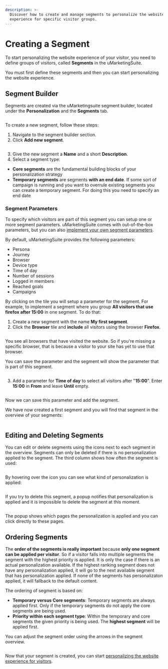 ```yaml
---
description: >-
  Discover how to create and manage segments to personalize the website
  experience for specific visitor groups.
---
```


# Creating a Segment

To start personalizing the website experience of your visitor, you need to define groups of visitors, called **Segments** in the uMarketingSuite.

You must first define these segments and then you can start personalizing the website experience.

## Segment Builder

Segments are created via the uMarketingsuite segment builder, located under the **Personalization** and the **Segments** tab.

![]()

To create a new segment, follow these steps:

1. Navigate to the segment builder section.
2. Click **Add new segment**.

![]()

3. Give the new segment a **Name** and a short **Description**.
4. Select a segment type:

* **Core segments** are the fundamental building blocks of your personalization strategy
* **Temporary segments** are segments **with an end date**. If some sort of campaign is running and you want to overrule existing segments you can create a temporary segment. For doing this you need to specify an end date

### Segment Parameters

To specify which visitors are part of this segment you can setup one or more segment parameters. uMarketingSuite comes with out-of-the-box parameters, but you can also [implement your own segment parameters](extending-personalization/implement-your-own-segment-parameters.md).

By default, uMarketingSuite provides the following parameters:

* Persona
* Journey
* Browser
* Device type
* Time of day
* Number of sessions
* Logged in members
* Reached goals
* Campaigns

By clicking on the tile you will setup a parameter for the segment. For example, to implement a segment where you group **All visitors that use firefox after 15:00** in one segment. To do that:

1. Create a new segment with the name **My first segment**.
2. Click the **Browser** tile and **include** all visitors using the browser **Firefox**.

![]()

You see all browsers that have visited the website. So if you're missing a specific browser, that is because a visitor to your site has yet to use that browser.

You can save the parameter and the segment will show the parameter that is part of this segment.

![]()

3. Add a parameter for **Time of day** to select all visitors after "**15:00**". Enter **15:00** in **From** and leave **Until** empty.

![]()

Now we can save this parameter and add the segment.

We have now created a first segment and you will find that segment in the overview of your segments:

![]()

## Editing and Deleting Segments

You can edit or delete segments using the icons next to each segment in the overview. Segments can only be deleted if there is no personalization applied to the segment. The third column shows how often the segment is used:

![]()

By hovering over the icon you can see what kind of personalization is applied:

![]()

If you try to delete this segment, a popup notifies that personalization is applied and it is impossible to delete the segment at this moment.

![]()

The popup shows which pages the personalization is applied and you can click directly to these pages.

## Ordering Segments

The **order of the segments is really important** because **only one segment can be applied per visitor**. So if a visitor falls into multiple segments the segment with the highest priority is applied. It is only the case if there is an actual personalization available. If the highest ranking segment does not have any personalization applied, it will go to the next available segment that has personalization applied. If none of the segments has personalizaton applied, it will fallback to the default content.

The ordering of segment is based on:

* **Temporary versus Core segments**: Temporary segments are always applied first. Only if the temporary segments do not apply the core segments are being used.
* **Priority within each segment type**: Within the temporary and core segments the given priority is being used. The **highest segment** will be applied first.

You can adjust the segment order using the arrows in the segment overview.

![]()

Now that your segment is created, you can start [personalizing the website experience for visitors](setting-up-personalization.md).
